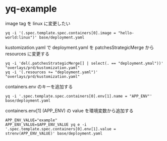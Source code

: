 # yq-example

image tag を linux に変更したい

```
yq -i '(.spec.template.spec.containers[0].image = "hello-world:linux")' base/deployment.yaml
```

kustomization.yaml で deployment.yaml を patchesStrategicMerge から resources に変更する

```
yq -i 'del(.patchesStrategicMerge[] | select(. == "deployment.ymal"))' "overlays/prd/kustomization.yaml"
yq -i '(.resources += "deployment.yaml")' "overlays/prd/kustomization.yaml"
```

containers.env のキーを追加する

```
yq -i '.spec.template.spec.containers[0].env[1].name = "APP_ENV"' base/deployment.yaml
```

containers.env[1] (APP_ENV) の value を環境変数から追加する

```
APP_ENV_VALUE="example"
APP_ENV_VALUE=$APP_ENV_VALUE yq e -i '.spec.template.spec.containers[0].env[1].value = strenv(APP_ENV_VALUE)' base/deployment.yaml
```

